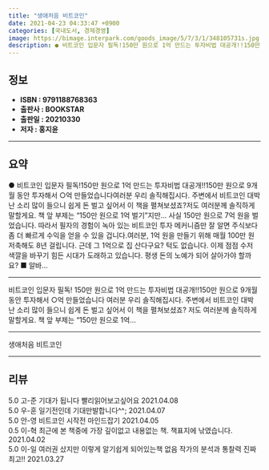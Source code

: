 ```yaml
---
title: "생애처음 비트코인"
date: 2021-04-23 04:33:47 +0900
categories: [국내도서, 경제경영]
image: https://bimage.interpark.com/goods_image/5/7/3/1/348105731s.jpg
description: ● 비트코인 입문자 필독!150만 원으로 1억 만드는 투자비법 대공개!!150만 원으로 9개월 동안 투자해서 ○억 만들었습니다여러분 우리 솔직해집시다. 주변에서 비트코인 대박 난 소리 많이 들으니 쉽게 돈 벌고 싶어서 이 책을 펼쳐보셨죠?저도 여러분께 솔직하게 말할게요. 책 앞 부제는
---
```


## **정보**

- **ISBN : 9791188768363**
- **출판사 : BOOKSTAR**
- **출판일 : 20210330**
- **저자 : 홍지윤**

------



## **요약**

●  비트코인 입문자 필독!150만 원으로 1억 만드는 투자비법 대공개!!150만 원으로 9개월 동안 투자해서 ○억 만들었습니다여러분 우리 솔직해집시다. 주변에서 비트코인 대박 난 소리 많이 들으니 쉽게 돈 벌고 싶어서 이 책을 펼쳐보셨죠?저도 여러분께 솔직하게 말할게요. 책 앞 부제는 “150만 원으로 1억 벌기”지만… 사실 150만 원으로 7억 원을 벌었습니다. 따라서 필자의 경험이 녹아 있는 비트코인 투자 메커니즘만 잘 알면 주식보다 좀 더 빠르게 수익을 얻을 수 있을 겁니다.여러분, 1억 원을 만들기 위해 매월 100만 원 저축해도 8년 걸립니다. 근데 그 1억으로 집 산다구요? 턱도 없습니다. 이제 점점 수저 색깔을 바꾸기 힘든 시대가 도래하고 있습니다. 평생 돈의 노예가 되어 살아가야 할까요? ■ 알바...

------

비트코인 입문자 필독!
150만 원으로 1억 만드는 투자비법 대공개!!150만 원으로 9개월 동안 투자해서 ○억 만들었습니다
여러분 우리 솔직해집시다. 주변에서 비트코인 대박 난 소리 많이 들으니 쉽게 돈 벌고 싶어서 이 책을 펼쳐보셨죠?
저도 여러분께 솔직하게 말할게요. 책 앞 부제는 “150만 원으로 1억... 

------


생애처음 비트코인 

------


## **리뷰** 

5.0 고-준 기대가 됩니다 빨리읽어보고싶어요 2021.04.08 <br/>5.0 우-훈 일기전인데  기대만발합니다^^; 2021.04.07 <br/>5.0 안-영 비트코인 시작전 마인드잡기  2021.04.05 <br/>0.5 이-혁 최근에 본 책중에 가장 깊이없고 내용없는 책. 책표지에 낚였습니다. 2021.04.02 <br/>5.0 이-일 여러권 샀지만 이렇게 알기쉽게 되어있는책 없음 작가의 분석과 통찰력 진짜 최고!! 2021.03.27 <br/>